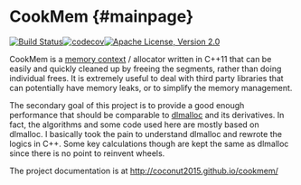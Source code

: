 CookMem {#mainpage}
=======

[![Build Status](https://circleci.com/gh/coconut2015/cookmem.svg?style=shield)](https://app.circleci.com/pipelines/github/coconut2015/cookmem)[![codecov](https://codecov.io/gh/coconut2015/cookmem/branch/master/graph/badge.svg)](https://codecov.io/gh/coconut2015/cookmem)[![Apache License, Version 2.0](https://img.shields.io/badge/license-Apache--2.0-blue.svg)](http://www.apache.org/licenses/LICENSE-2.0)

CookMem is a [memory context](https://en.wikipedia.org/wiki/Region-based_memory_management)
/ allocator written in C++11 that can be easily and quickly cleaned up by
freeing the segments, rather than doing individual frees.  It is extremely
useful to deal with third party libraries that can potentially have memory
leaks, or to simplify the memory management.

The secondary goal of this project is to provide a good enough performance
that should be comparable to [dlmalloc](http://g.oswego.edu/dl/html/malloc.html)
and its derivatives.  In fact, the algorithms and some code used here are
mostly based on dlmalloc.  I basically took the pain to understand dlmalloc
and rewrote the logics in C++.  Some key calculations though are kept the
same as dlmalloc since there is no point to reinvent wheels.

The project documentation is at http://coconut2015.github.io/cookmem/
